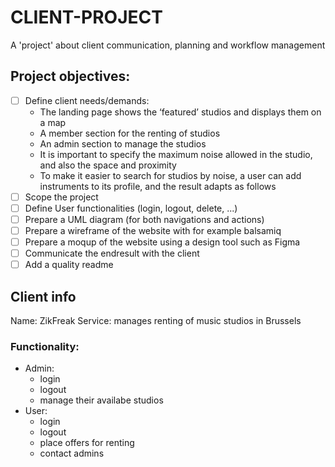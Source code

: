 # CLIENT-PROJECT
A 'project' about client communication, planning and workflow management

## Project objectives:
- [ ] Define client needs/demands:
  - The landing page shows the ‘featured’ studios and displays them on a map
  - A member section for the renting of studios
  - An admin section to manage the studios
  - It is important to specify the maximum noise allowed in the studio, and also the space and proximity
  - To make it easier to search for studios by noise, a user can add instruments to its profile, and the result adapts as follows
- [ ] Scope the project
- [ ] Define User functionalities (login, logout, delete, ...)
- [ ] Prepare a UML diagram (for both navigations and actions)
- [ ] Prepare a wireframe of the website with for example balsamiq
- [ ] Prepare a moqup of the website using a design tool such as Figma
- [ ] Communicate the endresult with the client
- [ ] Add a quality readme

## Client info
Name: ZikFreak
Service: manages renting of music studios in Brussels

### Functionality:
  - Admin: 
    - login
    - logout
    - manage their availabe studios
  - User:
    - login
    - logout
    - place offers for renting
    - contact admins
